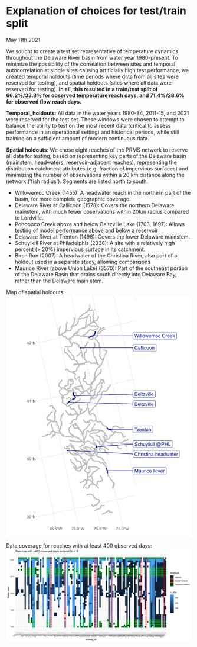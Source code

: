 # Explanation of choices for test/train split

May 11th 2021

We sought to create a test set representative of temperature dynamics throughout the Delaware River basin from water year 1980-present.  To minimize the possibility of the correlation between sites and temporal autocorrelation at single sites causing artificially high test performance, we created temporal holdouts (time periods where data from all sites were reserved for testing), and spatial holdouts (sites where all data were reserved for testing).  **In all, this resulted in a train/test split of 66.2%/33.8% for observed temperature reach  days, and 71.4%/28.6% for observed flow reach days.**

__Temporal_holdouts__: All data in the water years 1980-84, 2011-15, and 2021 were reserved for the test set.  These windows were chosen to attempt to balance the ability to test on the most recent data (critical to assess performance in an operational setting) and historical periods, while still training on a sufficient amount of modern continuous data.

__Spatial holdouts__: We chose eight reaches of the PRMS network to reserve all data for testing, based on representing key parts of the Delaware basin (mainstem, headwaters, reservoir-adjacent reaches), representing the distribution catchment attributes (e.g. fraction of impervious surfaces) and minimizing the number of observations within a 20 km distance along the network ('fish radius').  Segments are listed north to south.

  - Willowemoc Creek (1455): A headwater reach in the northern part of the basin, for more complete geographic coverage.
  - Delaware River at Callicoon (1578): Covers the northern Delaware mainstem, with much fewer observations within 20km radius compared to Lordville.
  - Pohopoco Creek above and below Beltzville Lake (1703, 1697): Allows testing of model performance above and below a reservoir
  - Delaware River at Trenton (1498): Covers the lower Delaware mainstem.
  - Schuylkill River at Philadelphia (2338): A site with a relatively high percent (> 20%) impervious surface in its catchment.
  - Birch Run (2007): A headwater of the Christina River, also part of a holdout used in a separate study, allowing comparisons
  - Maurice River (above Union Lake) (3570): Part of the southeast portion of the Delaware Basin that drains south directly into Delaware Bay, rather than the Delaware main stem.

Map of spatial holdouts:
![map of basin](drb_holdouts_map.png)

Data coverage for reaches with at least 400 observed days:
![tile plot](data_coverage_tiles.png)
